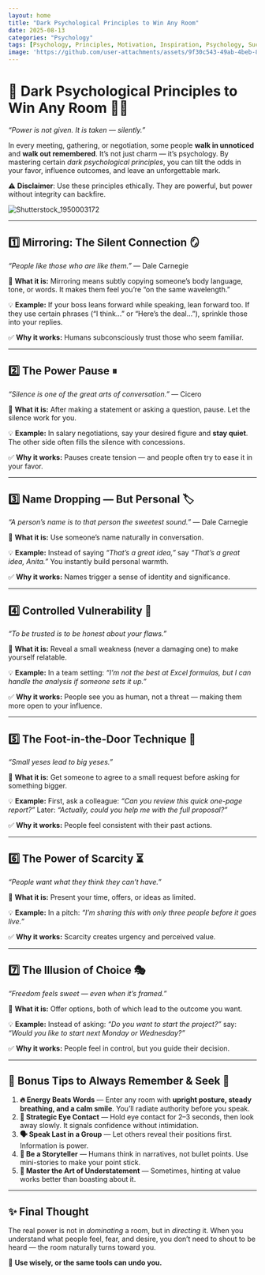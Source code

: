 ```yaml
---
layout: home
title: "Dark Psychological Principles to Win Any Room"
date: 2025-08-13
categories: "Psychology"
tags: [Psychology, Principles, Motivation, Inspiration, Psychology, Success]
image: 'https://github.com/user-attachments/assets/9f30c543-49ab-4beb-85b3-bd7331801d73'
---
```


# 🖤 **Dark Psychological Principles to Win Any Room** 🧠✨

*“Power is not given. It is taken — silently.”*

In every meeting, gathering, or negotiation, some people **walk in unnoticed** and **walk out remembered**. It’s not just charm — it’s psychology. By mastering certain *dark psychological principles*, you can tilt the odds in your favor, influence outcomes, and leave an unforgettable mark.

⚠️ **Disclaimer**: Use these principles ethically. They are powerful, but power without integrity can backfire.

![Shutterstock_1950003172](https://github.com/user-attachments/assets/9f30c543-49ab-4beb-85b3-bd7331801d73)

---

## 1️⃣ **Mirroring: The Silent Connection** 🪞

*“People like those who are like them.”* — Dale Carnegie

📌 **What it is:** Mirroring means subtly copying someone’s body language, tone, or words. It makes them feel you’re “on the same wavelength.”

💡 **Example:**
If your boss leans forward while speaking, lean forward too. If they use certain phrases (“I think…” or “Here’s the deal…”), sprinkle those into your replies.

✅ **Why it works:** Humans subconsciously trust those who seem familiar.

---

## 2️⃣ **The Power Pause ⏸**

*“Silence is one of the great arts of conversation.”* — Cicero

📌 **What it is:** After making a statement or asking a question, pause. Let the silence work for you.

💡 **Example:**
In salary negotiations, say your desired figure and **stay quiet**. The other side often fills the silence with concessions.

✅ **Why it works:** Pauses create tension — and people often try to ease it in your favor.

---

## 3️⃣ **Name Dropping — But Personal** 🏷

*“A person’s name is to that person the sweetest sound.”* — Dale Carnegie

📌 **What it is:** Use someone’s name naturally in conversation.

💡 **Example:**
Instead of saying *“That’s a great idea,”* say *“That’s a great idea, Anita.”* You instantly build personal warmth.

✅ **Why it works:** Names trigger a sense of identity and significance.

---

## 4️⃣ **Controlled Vulnerability** 🫶

*“To be trusted is to be honest about your flaws.”*

📌 **What it is:** Reveal a small weakness (never a damaging one) to make yourself relatable.

💡 **Example:**
In a team setting: *“I’m not the best at Excel formulas, but I can handle the analysis if someone sets it up.”*

✅ **Why it works:** People see you as human, not a threat — making them more open to your influence.

---

## 5️⃣ **The Foot-in-the-Door Technique 🚪**

*“Small yeses lead to big yeses.”*

📌 **What it is:** Get someone to agree to a small request before asking for something bigger.

💡 **Example:**
First, ask a colleague: *“Can you review this quick one-page report?”* Later: *“Actually, could you help me with the full proposal?”*

✅ **Why it works:** People feel consistent with their past actions.

---

## 6️⃣ **The Power of Scarcity ⏳**

*“People want what they think they can’t have.”*

📌 **What it is:** Present your time, offers, or ideas as limited.

💡 **Example:**
In a pitch: *“I’m sharing this with only three people before it goes live.”*

✅ **Why it works:** Scarcity creates urgency and perceived value.

---

## 7️⃣ **The Illusion of Choice 🎭**

*“Freedom feels sweet — even when it’s framed.”*

📌 **What it is:** Offer options, both of which lead to the outcome you want.

💡 **Example:**
Instead of asking: *“Do you want to start the project?”* say: *“Would you like to start next Monday or Wednesday?”*

✅ **Why it works:** People feel in control, but you guide their decision.

---

## 💎 Bonus Tips to Always Remember & Seek 💎

1. **🔥 Energy Beats Words** — Enter any room with **upright posture, steady breathing, and a calm smile**. You’ll radiate authority before you speak.
2. **👀 Strategic Eye Contact** — Hold eye contact for 2–3 seconds, then look away slowly. It signals confidence without intimidation.
3. **🗣 Speak Last in a Group** — Let others reveal their positions first. Information is power.
4. **🎯 Be a Storyteller** — Humans think in narratives, not bullet points. Use mini-stories to make your point stick.
5. **🤫 Master the Art of Understatement** — Sometimes, hinting at value works better than boasting about it.

---

## ✨ Final Thought

The real power is not in *dominating* a room, but in *directing* it. When you understand what people feel, fear, and desire, you don’t need to shout to be heard — the room naturally turns toward you.

🖤 **Use wisely, or the same tools can undo you.**
